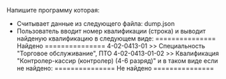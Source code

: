 Напишите программу которая:
- Считывает данные из следующего файла:
    dump.json
- Пользователь вводит номер квалификации (строка) и выводит найденую квалификацию в следующем виде:
    =============== Найдено ===============
4-02-0413-01 >> Специальность "Торговое обслуживание", ПТО
4-02-0413-01-02 >> Квалификация "Контролер-кассир (контролер) (4-6 разряд)"
и в таком виде если не найдено:
=============== Не найдено ===============
